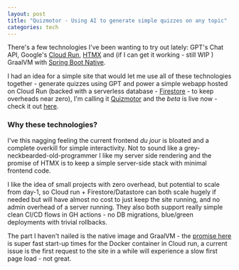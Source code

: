 ```yaml
---
layout: post
title: "Quizmotor - Using AI to generate simple quizzes on any topic"
categories: tech
---
```


There's a few technologies I've been wanting to try out lately:  GPT's Chat API, Google's [Cloud Run](https://cloud.google.com/run), [HTMX](https://htmx.org) and (if I can get it working - still WIP ) GraalVM with [Spring Boot Native](https://docs.spring.io/spring-boot/docs/current/reference/html/native-image.html).

I had an idea for a simple site that would let me use all of these technologies together - generate quizzes using GPT and power a simple webapp hosted on Cloud Run (backed with a serverless database - [Firestore](https://firebase.google.com/docs/firestore) - to keep overheads near zero), I'm calling it [Quizmotor](https://quizmotor.com) and the _beta_ is live now - check it out [here](https://quizmotor.com).

### Why these technologies?
I've this nagging feeling the current frontend _du jour_ is bloated and a complete overkill for simple interactivity. Not to sound like a grey-neckbearded-old-programmer I like my server side rendering and the promise of HTMX is to keep a simple server-side stack with minimal frontend code.

I like the idea of small projects with zero overhead, but potential to scale from day-1, so Cloud run + Firestore/Datastore can both scale hugely if needed but will have almost no cost to just keep the site running, and no admin overhead of a server running. They also both support really simple clean CI/CD flows in GH actions - no DB migrations, blue/green deployments with trivial rollbacks.

The part I haven't nailed is the native image and GraalVM - the [promise here](https://brightinventions.pl/blog/spring-boot-and-the-holy-graalvm/) is super fast start-up times for the Docker container in Cloud run, a current issue is the first request to the site in a while will experience a slow first page load - not great.